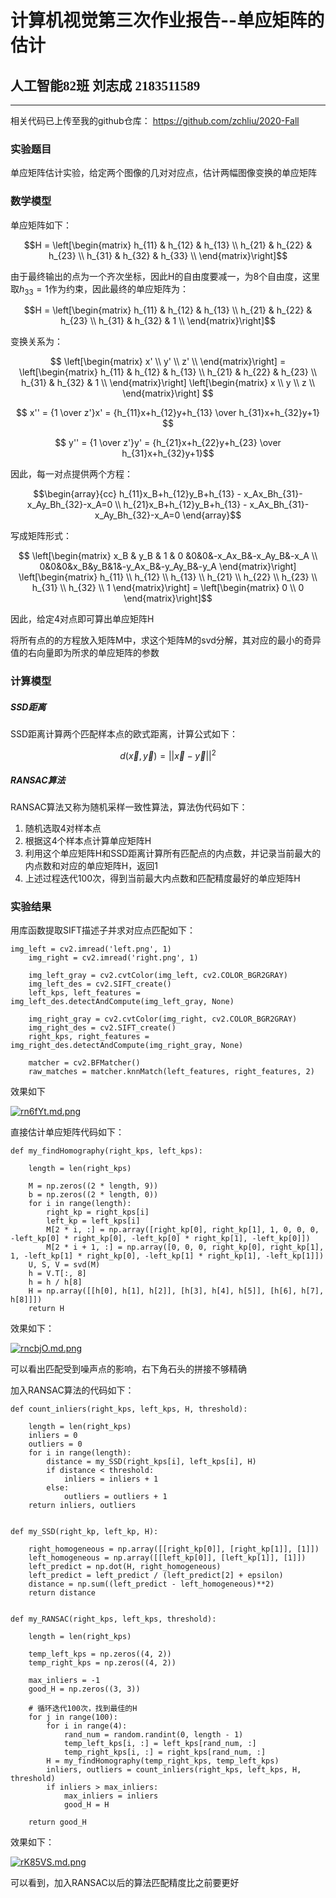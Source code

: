 # 计算机视觉第三次作业报告--单应矩阵的估计

## <font face="仿宋" >人工智能82班 刘志成 2183511589</font>

---

相关代码已上传至我的github仓库：
https://github.com/zchliu/2020-Fall

### 实验题目

单应矩阵估计实验，给定两个图像的几对对应点，估计两幅图像变换的单应矩阵

### 数学模型

单应矩阵如下：

$$H = \left[\begin{matrix}
    h_{11} & h_{12} & h_{13}  \\
    h_{21} & h_{22} & h_{23}  \\
    h_{31} & h_{32} & h_{33}  \\
\end{matrix}\right]$$

由于最终输出的点为一个齐次坐标，因此H的自由度要减一，为8个自由度，这里取$h_{33}=1$作为约束，因此最终的单应矩阵为：

$$H = \left[\begin{matrix}
    h_{11} & h_{12} & h_{13}  \\
    h_{21} & h_{22} & h_{23}  \\
    h_{31} & h_{32} & 1  \\
\end{matrix}\right]$$

变换关系为：

$$ \left[\begin{matrix}
    x'  \\
    y'  \\
    z'  \\
\end{matrix}\right] = \left[\begin{matrix}
    h_{11} & h_{12} & h_{13}  \\
    h_{21} & h_{22} & h_{23}  \\
    h_{31} & h_{32} & 1  \\
\end{matrix}\right] \left[\begin{matrix}
    x  \\
    y \\
    z  \\
\end{matrix}\right] $$

$$ x'' = {1 \over z'}x' = {h_{11}x+h_{12}y+h_{13} \over h_{31}x+h_{32}y+1} $$

$$ y'' = {1 \over z'}y' = {h_{21}x+h_{22}y+h_{23} \over h_{31}x+h_{32}y+1}$$

因此，每一对点提供两个方程：

$$\begin{array}{cc}
     h_{11}x_B+h_{12}y_B+h_{13} - x_Ax_Bh_{31}-x_Ay_Bh_{32}-x_A=0 \\ h_{21}x_B+h_{12}y_B+h_{13} - x_Ax_Bh_{31}-x_Ay_Bh_{32}-x_A=0
\end{array}$$

写成矩阵形式：

$$ \left[\begin{matrix}
    x_B & y_B & 1 & 0 &0&0&-x_Ax_B&-x_Ay_B&-x_A \\ 0&0&0&x_B&y_B&1&-y_Ax_B&-y_Ay_B&-y_A
\end{matrix}\right] \left[\begin{matrix}
    h_{11} \\ h_{12} \\ h_{13} \\ h_{21} \\ h_{22} \\ h_{23} \\ h_{31} \\ h_{32} \\ 1 
\end{matrix}\right] = \left[\begin{matrix}
    0 \\ 0 
\end{matrix}\right]$$

因此，给定4对点即可算出单应矩阵H

将所有点的的方程放入矩阵M中，求这个矩阵M的svd分解，其对应的最小的奇异值的右向量即为所求的单应矩阵的参数


### 计算模型

##### SSD距离

SSD距离计算两个匹配样本点的欧式距离，计算公式如下：

$$d(\vec{x},\vec{y}) = ||\vec{x}-\vec{y}||^2$$

##### RANSAC算法

RANSAC算法又称为随机采样一致性算法，算法伪代码如下：

1. 随机选取4对样本点
2. 根据这4个样本点计算单应矩阵H
3. 利用这个单应矩阵H和SSD距离计算所有匹配点的内点数，并记录当前最大的内点数和对应的单应矩阵H，返回1
4. 上述过程迭代100次，得到当前最大内点数和匹配精度最好的单应矩阵H

### 实验结果

用库函数提取SIFT描述子并求对应点匹配如下：
```
img_left = cv2.imread('left.png', 1)
    img_right = cv2.imread('right.png', 1)

    img_left_gray = cv2.cvtColor(img_left, cv2.COLOR_BGR2GRAY)
    img_left_des = cv2.SIFT_create()
    left_kps, left_features = img_left_des.detectAndCompute(img_left_gray, None)

    img_right_gray = cv2.cvtColor(img_right, cv2.COLOR_BGR2GRAY)
    img_right_des = cv2.SIFT_create()
    right_kps, right_features = img_right_des.detectAndCompute(img_right_gray, None)

    matcher = cv2.BFMatcher()
    raw_matches = matcher.knnMatch(left_features, right_features, 2)
```
效果如下

<a href="https://imgchr.com/i/rn6fYt"><img src="https://s3.ax1x.com/2020/12/14/rn6fYt.md.png" alt="rn6fYt.md.png" border="0"></a>

直接估计单应矩阵代码如下：

```
def my_findHomography(right_kps, left_kps):

    length = len(right_kps)

    M = np.zeros((2 * length, 9))
    b = np.zeros((2 * length, 0))
    for i in range(length):
        right_kp = right_kps[i]
        left_kp = left_kps[i]
        M[2 * i, :] = np.array([right_kp[0], right_kp[1], 1, 0, 0, 0, -left_kp[0] * right_kp[0], -left_kp[0] * right_kp[1], -left_kp[0]])
        M[2 * i + 1, :] = np.array([0, 0, 0, right_kp[0], right_kp[1], 1, -left_kp[1] * right_kp[0], -left_kp[1] * right_kp[1], -left_kp[1]])
    U, S, V = svd(M)
    h = V.T[:, 8]
    h = h / h[8]
    H = np.array([[h[0], h[1], h[2]], [h[3], h[4], h[5]], [h[6], h[7], h[8]]])
    return H

```

效果如下：

<a href="https://imgchr.com/i/rncbjO"><img src="https://s3.ax1x.com/2020/12/14/rncbjO.md.png" alt="rncbjO.md.png" border="0"></a>

可以看出匹配受到噪声点的影响，右下角石头的拼接不够精确

加入RANSAC算法的代码如下：

```
def count_inliers(right_kps, left_kps, H, threshold):

    length = len(right_kps)
    inliers = 0
    outliers = 0
    for i in range(length):
        distance = my_SSD(right_kps[i], left_kps[i], H)
        if distance < threshold:
            inliers = inliers + 1
        else:
            outliers = outliers + 1
    return inliers, outliers


def my_SSD(right_kp, left_kp, H):

    right_homogeneous = np.array([[right_kp[0]], [right_kp[1]], [1]])
    left_homogeneous = np.array([[left_kp[0]], [left_kp[1]], [1]])
    left_predict = np.dot(H, right_homogeneous)
    left_predict = left_predict / (left_predict[2] + epsilon)
    distance = np.sum((left_predict - left_homogeneous)**2)
    return distance


def my_RANSAC(right_kps, left_kps, threshold):

    length = len(right_kps)

    temp_left_kps = np.zeros((4, 2))
    temp_right_kps = np.zeros((4, 2))

    max_inliers = -1
    good_H = np.zeros((3, 3))

    # 循环迭代100次，找到最佳的H
    for j in range(100):
        for i in range(4):
            rand_num = random.randint(0, length - 1)
            temp_left_kps[i, :] = left_kps[rand_num, :]
            temp_right_kps[i, :] = right_kps[rand_num, :]
        H = my_findHomography(temp_right_kps, temp_left_kps)
        inliers, outliers = count_inliers(right_kps, left_kps, H, threshold)
        if inliers > max_inliers:
            max_inliers = inliers
            good_H = H

    return good_H
```

效果如下：

<a href="https://imgchr.com/i/rK85VS"><img src="https://s3.ax1x.com/2020/12/15/rK85VS.md.png" alt="rK85VS.md.png" border="0"></a>

可以看到，加入RANSAC以后的算法匹配精度比之前要更好
